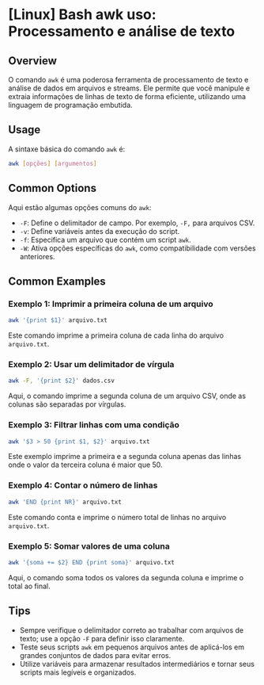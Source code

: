 # [Linux] Bash awk uso: Processamento e análise de texto

## Overview
O comando `awk` é uma poderosa ferramenta de processamento de texto e análise de dados em arquivos e streams. Ele permite que você manipule e extraia informações de linhas de texto de forma eficiente, utilizando uma linguagem de programação embutida.

## Usage
A sintaxe básica do comando `awk` é:

```bash
awk [opções] [argumentos]
```

## Common Options
Aqui estão algumas opções comuns do `awk`:

- `-F`: Define o delimitador de campo. Por exemplo, `-F,` para arquivos CSV.
- `-v`: Define variáveis antes da execução do script.
- `-f`: Especifica um arquivo que contém um script `awk`.
- `-W`: Ativa opções específicas do `awk`, como compatibilidade com versões anteriores.

## Common Examples

### Exemplo 1: Imprimir a primeira coluna de um arquivo
```bash
awk '{print $1}' arquivo.txt
```
Este comando imprime a primeira coluna de cada linha do arquivo `arquivo.txt`.

### Exemplo 2: Usar um delimitador de vírgula
```bash
awk -F, '{print $2}' dados.csv
```
Aqui, o comando imprime a segunda coluna de um arquivo CSV, onde as colunas são separadas por vírgulas.

### Exemplo 3: Filtrar linhas com uma condição
```bash
awk '$3 > 50 {print $1, $2}' arquivo.txt
```
Este exemplo imprime a primeira e a segunda coluna apenas das linhas onde o valor da terceira coluna é maior que 50.

### Exemplo 4: Contar o número de linhas
```bash
awk 'END {print NR}' arquivo.txt
```
Este comando conta e imprime o número total de linhas no arquivo `arquivo.txt`.

### Exemplo 5: Somar valores de uma coluna
```bash
awk '{soma += $2} END {print soma}' arquivo.txt
```
Aqui, o comando soma todos os valores da segunda coluna e imprime o total ao final.

## Tips
- Sempre verifique o delimitador correto ao trabalhar com arquivos de texto; use a opção `-F` para definir isso claramente.
- Teste seus scripts `awk` em pequenos arquivos antes de aplicá-los em grandes conjuntos de dados para evitar erros.
- Utilize variáveis para armazenar resultados intermediários e tornar seus scripts mais legíveis e organizados.